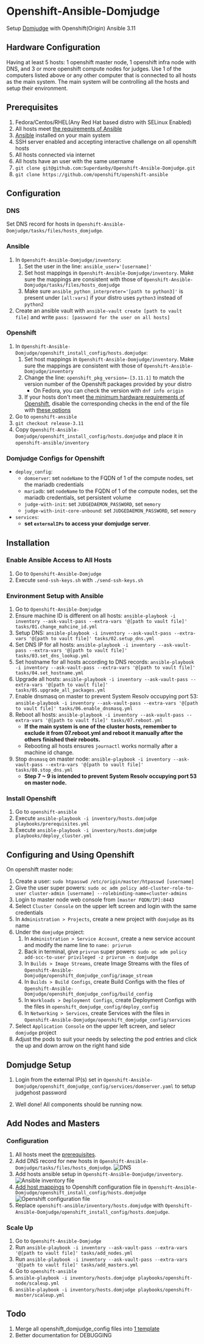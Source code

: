 # Openshift-Ansible-Domjudge

Setup [Domjudge](https://github.com/DOMjudge/domjudge-packaging) with Openshift(Origin) Ansible 3.11

## Hardware Configuration

Having at least 5 hosts: 1 openshift master node, 1 openshift infra node with DNS, and 3 or more openshift compute nodes for judges. Use 1 of the computers listed above or any other computer that is connected to all hosts as the main system. The main system will be controlling all the hosts and setup their environment.

## Prerequisites

1. Fedora/Centos/RHEL(Any Red Hat based distro with SELinux Enabled)
2. All hosts meet [the requirements of Ansible](https://docs.ansible.com/ansible/latest/installation_guide/intro_installation.html)
3. [Ansible](https://www.ansible.com/) installed on your main system
4. SSH server enabled and accepting interactive challenge on all openshift hosts
5. All hosts connected via internet
6. All hosts have an user with the same username
7. `git clone git@github.com:Superdanby/Openshift-Ansible-Domjudge.git`
8. `git clone https://github.com/openshift/openshift-ansible`

## Configuration

### DNS

Set DNS record for hosts in `Openshift-Ansible-Domjudge/tasks/files/hosts_domjudge`.

### Ansible

1. In `Openshift-Ansible-Domjudge/inventory`:
    1. Set the user in the line: `ansible_user='[username]'`
    2. Set host mappings in `Openshift-Ansible-Domjudge/inventory`. Make sure the mappings are consistent with those of `Openshift-Ansible-Domjudge/tasks/files/hosts_domjudge`
    3. Make sure `ansible_python_interpreter='[path to python3]'` is present under `[all:vars]` if your distro uses `python3` instead of `python2`
2. Create an ansible vault with `ansible-vault create [path to vault file]` and write `pass: [password for the user on all hosts]`

### Openshift

1. In `Openshift-Ansible-Domjudge/openshift_install_config/hosts.domjudge`:
    1. Set host mappings in `Openshift-Ansible-Domjudge/inventory`. Make sure the mappings are consistent with those of `Openshift-Ansible-Domjudge/inventory`
    2. Change the line: `openshift_pkg_version=-[3.11.1]` to match the version number of the Openshift packages provided by your distro
        - On Fedora, you can check the version with `dnf info origin`
    3. If your hosts don't meet [the minimum hardware requirements of Openshift](https://docs.okd.io/3.11/install/prerequisites.html#hardware), disable the corresponding checks in the end of the file with [these options](https://docs.okd.io/3.11/install/configuring_inventory_file.html#configuring-cluster-pre-install-checks)
2. Go to `openshift-ansible`
3. `git checkout release-3.11`
4. Copy `Openshift-Ansible-Domjudge/openshift_install_config/hosts.domjudge` and place it in `openshift-ansible/inventory`

### Domjudge Configs for Openshift

- `deploy_config`:
    - `domserver`: set `nodeName` to the FQDN of 1 of the compute nodes, set the mariadb credentials
    - `mariadb`: set `nodeName` to the FQDN of 1 of the compute nodes, set the mariadb credentials, set persistent volume
    - `judge-with-init`: set `JUDGEDAEMON_PASSWORD`, set `memory`
    - `judge-with-init-core-unbound`: set `JUDGEDAEMON_PASSWORD`, set `memory`
- `services`:
    - **set `externalIPs` to access your domjudge server**.

## Installation

### Enable Ansible Access to All Hosts

1. Go to `Openshift-Ansible-Domjudge`
2. Execute `send-ssh-keys.sh` with `./send-ssh-keys.sh`

### Environment Setup with Ansible

1. Go to `Openshift-Ansible-Domjudge`
2. Ensure machine ID is different on all hosts: `ansible-playbook -i inventory --ask-vault-pass --extra-vars '@[path to vault file]' tasks/01.change_mahcine_id.yml`
3. Setup DNS: `ansible-playbook -i inventory --ask-vault-pass --extra-vars '@[path to vault file]' tasks/02.setup_dns.yml`
4. Set DNS IP for all hosts: `ansible-playbook -i inventory --ask-vault-pass --extra-vars '@[path to vault file]' tasks/03.set_dns_lookup.yml`
5. Set hostname for all hosts according to DNS records: `ansible-playbook -i inventory --ask-vault-pass --extra-vars '@[path to vault file]' tasks/04.set_hostname.yml`
6. Upgrade all hosts: `ansible-playbook -i inventory --ask-vault-pass --extra-vars '@[path to vault file]' tasks/05.upgrade_all_packages.yml`
7. Enable dnsmasq on master to prevent System Resolv occupying port 53: `ansible-playbook -i inventory --ask-vault-pass --extra-vars '@[path to vault file]' tasks/06.enable_dnsmasq.yml`
8. Reboot all hosts: `ansible-playbook -i inventory --ask-vault-pass --extra-vars '@[path to vault file]' tasks/07.reboot.yml`
    - **If the main system is one of the cluster hosts, remember to exclude it from 07.reboot.yml and reboot it manually after the others finished their reboots.**
    - Rebooting all hosts ensures `journactl` works normally after a machine id change.
9. Stop `dnsmasq` on master node: `ansible-playbook -i inventory --ask-vault-pass --extra-vars '@[path to vault file]' tasks/08.stop_dns.yml`
    - **Step 7 ~ 9 is intended to prevent System Resolv occupying port 53 on master node.**

### Install Openshift

1. Go to `openshift-ansible`
2. Execute `ansible-playbook -i inventory/hosts.domjudge playbooks/prerequisites.yml`
3. Execute `ansible-playbook -i inventory/hosts.domjudge playbooks/deploy_cluster.yml`

## Configuring and Using Openshift

On openshift master node:

1. Create a user: `sudo htpasswd /etc/origin/master/htpasswd [username]`
2. Give the user super powers: `sudo oc adm policy add-cluster-role-to-user cluster-admin [username] --rolebinding-name=cluster-admins`
3. Login to master node web console from `[master FQDN/IP]:8443`
4. Select `Cluster Console` on the upper left screen and login with the same credentials
5. In `Administration > Projects`, create a new project with `domjudge` as its name
6. Under the `domjudge` project:
    1. In `Administration > Service Account`, create a new service account and modify the name line to `name: privrun`
    2. Back in terminal, give `privrun` super powers: `sudo oc adm policy add-scc-to-user privileged -z privrun -n domjudge`
    3. In `Builds > Image Streams`, create Image Streams with the files of `Openshift-Ansible-Domjudge/openshift_domjudge_config/image_stream`
    4. In `Builds > Build Configs`, create Build Configs with the files of `Openshift-Ansible-Domjudge/openshift_domjudge_config/build_config`
    5. In `Workloads > Deployment Configs`, create Deployment Configs with the files in `openshift_domjudge_config/deploy_config`
    6. In `Networking > Services`, create Services with the files in `Openshift-Ansible-Domjudge/openshift_domjudge_config/services`
7. Select `Application Console` on the upper left screen, and selecr `domjudge` project
8. Adjust the pods to suit your needs by selecting the pod entries and click the up and down arrow on the right hand side

## Domjudge Setup

1. Login from the external IP(s) set in `Openshift-Ansible-Domjudge/openshift_domjudge_config/services/domserver.yaml` to setup judgehost password

2. Well done! All components should be running now.

## Add Nodes and Masters

### Configuration

1. All hosts meet the [prerequisites](#prerequisites).
2. Add DNS record for new hosts in `Openshift-Ansible-Domjudge/tasks/files/hosts_domjudge`.
    ![DNS](https://i.imgur.com/8Kj3rFe.png)
3. Add hosts ansible setup in `Openshift-Ansible-Domjudge/inventory`.
    ![Ansible inventory file](https://i.imgur.com/gTUyO7m.png)
4. [Add host mappings](https://docs.okd.io/latest/admin_guide/manage_nodes.html#adding-cluster-hosts_manage-nodes) to Openshift configuration file in `Openshift-Ansible-Domjudge/openshift_install_config/hosts.domjudge`
    ![Openshift configuration file](https://i.imgur.com/B4b3Wtq.png)
5. Replace `openshift-ansible/inventory/hosts.domjudge` with `Openshift-Ansible-Domjudge/openshift_install_config/hosts.domjudge`.

### Scale Up

1. Go to `Openshift-Ansible-Domjudge`
2. Run `ansible-playbook -i inventory --ask-vault-pass --extra-vars '@[path to vault file]' tasks/add_nodes.yml`
3. Run `ansible-playbook -i inventory --ask-vault-pass --extra-vars '@[path to vault file]' tasks/add_masters.yml`
4. Go to `openshift-ansible`
5. `ansible-playbook -i inventory/hosts.domjudge playbooks/openshift-node/scaleup.yml`
6. `ansible-playbook -i inventory/hosts.domjudge playbooks/openshift-master/scaleup.yml`

## Todo

1. Merge all openshift_domjudge_config files into [1 template](https://github.com/openshift/origin/tree/master/examples/storage-examples/local-examples)
2. Better documentation for DEBUGGING
